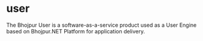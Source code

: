 # user
The Bhojpur User is a software-as-a-service product used as a User Engine based on Bhojpur.NET Platform for application delivery.
